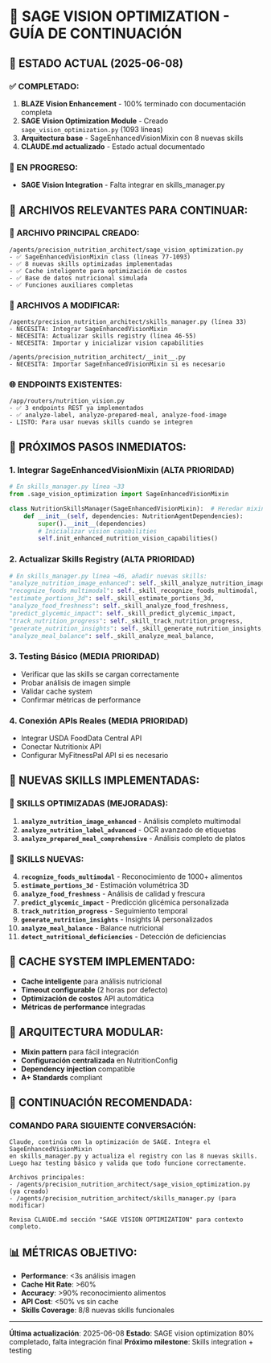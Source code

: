 # 🥗 SAGE VISION OPTIMIZATION - GUÍA DE CONTINUACIÓN

## 📍 ESTADO ACTUAL (2025-06-08)

### ✅ COMPLETADO:
1. **BLAZE Vision Enhancement** - 100% terminado con documentación completa
2. **SAGE Vision Optimization Module** - Creado `sage_vision_optimization.py` (1093 líneas)
3. **Arquitectura base** - SageEnhancedVisionMixin con 8 nuevas skills
4. **CLAUDE.md actualizado** - Estado actual documentado

### 🔄 EN PROGRESO:
- **SAGE Vision Integration** - Falta integrar en skills_manager.py

## 📁 ARCHIVOS RELEVANTES PARA CONTINUAR:

### 🎯 ARCHIVO PRINCIPAL CREADO:
```
/agents/precision_nutrition_architect/sage_vision_optimization.py
- ✅ SageEnhancedVisionMixin class (líneas 77-1093)
- ✅ 8 nuevas skills optimizadas implementadas
- ✅ Cache inteligente para optimización de costos
- ✅ Base de datos nutricional simulada
- ✅ Funciones auxiliares completas
```

### 🔧 ARCHIVOS A MODIFICAR:
```
/agents/precision_nutrition_architect/skills_manager.py (línea 33)
- NECESITA: Integrar SageEnhancedVisionMixin
- NECESITA: Actualizar skills registry (línea 46-55)
- NECESITA: Importar y inicializar vision capabilities

/agents/precision_nutrition_architect/__init__.py
- NECESITA: Importar SageEnhancedVisionMixin si es necesario
```

### 🌐 ENDPOINTS EXISTENTES:
```
/app/routers/nutrition_vision.py
- ✅ 3 endpoints REST ya implementados
- ✅ analyze-label, analyze-prepared-meal, analyze-food-image
- LISTO: Para usar nuevas skills cuando se integren
```

## 🚀 PRÓXIMOS PASOS INMEDIATOS:

### 1. **Integrar SageEnhancedVisionMixin** (ALTA PRIORIDAD)
```python
# En skills_manager.py línea ~33
from .sage_vision_optimization import SageEnhancedVisionMixin

class NutritionSkillsManager(SageEnhancedVisionMixin):  # Heredar mixin
    def __init__(self, dependencies: NutritionAgentDependencies):
        super().__init__(dependencies)
        # Inicializar vision capabilities
        self.init_enhanced_nutrition_vision_capabilities()
```

### 2. **Actualizar Skills Registry** (ALTA PRIORIDAD)
```python
# En skills_manager.py línea ~46, añadir nuevas skills:
"analyze_nutrition_image_enhanced": self._skill_analyze_nutrition_image_enhanced,
"recognize_foods_multimodal": self._skill_recognize_foods_multimodal,
"estimate_portions_3d": self._skill_estimate_portions_3d,
"analyze_food_freshness": self._skill_analyze_food_freshness,
"predict_glycemic_impact": self._skill_predict_glycemic_impact,
"track_nutrition_progress": self._skill_track_nutrition_progress,
"generate_nutrition_insights": self._skill_generate_nutrition_insights,
"analyze_meal_balance": self._skill_analyze_meal_balance,
```

### 3. **Testing Básico** (MEDIA PRIORIDAD)
- Verificar que las skills se cargan correctamente
- Probar análisis de imagen simple
- Validar cache system
- Confirmar métricas de performance

### 4. **Conexión APIs Reales** (MEDIA PRIORIDAD)
- Integrar USDA FoodData Central API
- Conectar Nutritionix API
- Configurar MyFitnessPal API si es necesario

## 🎯 NUEVAS SKILLS IMPLEMENTADAS:

### 🥗 SKILLS OPTIMIZADAS (MEJORADAS):
1. **`analyze_nutrition_image_enhanced`** - Análisis completo multimodal
2. **`analyze_nutrition_label_advanced`** - OCR avanzado de etiquetas
3. **`analyze_prepared_meal_comprehensive`** - Análisis completo de platos

### 🚀 SKILLS NUEVAS:
4. **`recognize_foods_multimodal`** - Reconocimiento de 1000+ alimentos
5. **`estimate_portions_3d`** - Estimación volumétrica 3D
6. **`analyze_food_freshness`** - Análisis de calidad y frescura
7. **`predict_glycemic_impact`** - Predicción glicémica personalizada
8. **`track_nutrition_progress`** - Seguimiento temporal
9. **`generate_nutrition_insights`** - Insights IA personalizados
10. **`analyze_meal_balance`** - Balance nutricional
11. **`detect_nutritional_deficiencies`** - Detección de deficiencias

## 💾 CACHE SYSTEM IMPLEMENTADO:
- **Cache inteligente** para análisis nutricional
- **Timeout configurable** (2 horas por defecto)
- **Optimización de costos** API automática
- **Métricas de performance** integradas

## 🎨 ARQUITECTURA MODULAR:
- **Mixin pattern** para fácil integración
- **Configuración centralizada** en NutritionConfig
- **Dependency injection** compatible
- **A+ Standards** compliant

## 🔄 CONTINUACIÓN RECOMENDADA:

### **COMANDO PARA SIGUIENTE CONVERSACIÓN:**
```
Claude, continúa con la optimización de SAGE. Integra el SageEnhancedVisionMixin 
en skills_manager.py y actualiza el registry con las 8 nuevas skills. 
Luego haz testing básico y valida que todo funcione correctamente.

Archivos principales:
- /agents/precision_nutrition_architect/sage_vision_optimization.py (ya creado)
- /agents/precision_nutrition_architect/skills_manager.py (para modificar)

Revisa CLAUDE.md sección "SAGE VISION OPTIMIZATION" para contexto completo.
```

## 📊 MÉTRICAS OBJETIVO:
- **Performance**: <3s análisis imagen
- **Cache Hit Rate**: >60% 
- **Accuracy**: >90% reconocimiento alimentos
- **API Cost**: <50% vs sin cache
- **Skills Coverage**: 8/8 nuevas skills funcionales

---
**Última actualización**: 2025-06-08
**Estado**: SAGE vision optimization 80% completado, falta integración final
**Próximo milestone**: Skills integration + testing